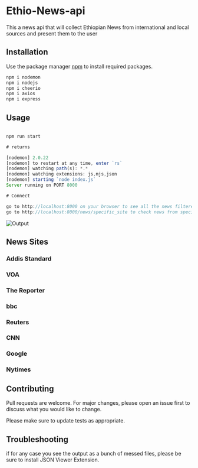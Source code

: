 # Ethio-News-api

This a news api that will collect Ethiopian News from international and local sources and present them to the user

## Installation

Use the package manager [npm](https://www.npmjs.com/) to install required packages.

```bash
npm i nodemon
npm i nodejs
npm i cheerio
npm i axios
npm i express
```

## Usage

```js

npm run start

# returns 

[nodemon] 2.0.22
[nodemon] to restart at any time, enter `rs`
[nodemon] watching path(s): *.*
[nodemon] watching extensions: js,mjs,json
[nodemon] starting `node index.js`
Server running on PORT 8000

# Connect

go to http://localhost:8000 on your browser to see all the news filtered
go to http://localhost:8000/news/specific_site to check news from specific site
```
![Output](https://drive.google.com/file/d/1KYRFPUOvYPIPETeXdp08ii9mYPkfyLkg/view?usp=drive_link)  

## News Sites
### Addis Standard
### VOA
### The Reporter
### bbc
### Reuters
### CNN
### Google
### Nytimes

## Contributing

Pull requests are welcome. For major changes, please open an issue first
to discuss what you would like to change.

Please make sure to update tests as appropriate.

## Troubleshooting
if for any case you see the output as a bunch of messed files, please be sure to install JSON Viewer Extension.

[Behailu Gobezie]: https://www.linkedin.com/in/behailu-gobezie/
